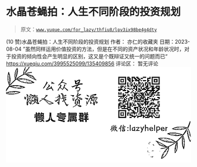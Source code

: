 # 水晶苍蝇拍：人生不同阶段的投资规划

> 原文：[`www.yuque.com/for_lazy/thfiu8/lpv3ix98be4g4dty`](https://www.yuque.com/for_lazy/thfiu8/lpv3ix98be4g4dty)

<ne-h2 id="bcf7ee79" data-lake-id="bcf7ee79"><ne-heading-ext><ne-heading-anchor></ne-heading-anchor><ne-heading-fold></ne-heading-fold></ne-heading-ext><ne-heading-content><ne-text id="u4055131e">(10 赞)水晶苍蝇拍：人生不同阶段的投资规划</ne-text></ne-heading-content></ne-h2> <ne-p id="u6503ff16" data-lake-id="u6503ff16"><ne-text id="u64e0fe86">作者： 亦仁的收藏夹</ne-text></ne-p> <ne-p id="ub0195318" data-lake-id="ub0195318"><ne-text id="u9ab80836">日期：2023-08-04</ne-text></ne-p> <ne-p id="ud1be6ef8" data-lake-id="ud1be6ef8"><ne-text id="u81d9f8cc">”虽然同样运用价值投资的方法，但是在不同的资产状况和年龄状况时，对于投资的倾向性会产生明显的区别，这又是个既辩证又统一的问题而已“</ne-text></ne-p> <ne-p id="uda82edd7" data-lake-id="uda82edd7">[<ne-text id="uffc02dc3">https://xueqiu.com/3995525099/135409856</ne-text>](https://xueqiu.com/3995525099/135409856)</ne-p> <ne-hole id="uecfd9143" data-lake-id="uecfd9143"><ne-card data-card-name="hr" data-card-type="block" id="lQYcP" data-event-boundary="card"><ne-p id="u17753d6c" data-lake-id="u17753d6c"><ne-text id="u89cb0569">评论区：</ne-text></ne-p> <ne-p id="u15e41a33" data-lake-id="u15e41a33"><ne-text id="uc22a72b3">暂无评论</ne-text></ne-p> <ne-p id="uc0c9a6f3" data-lake-id="uc0c9a6f3"><ne-card data-card-name="image" data-card-type="inline" id="ddGzh" data-event-boundary="card">![](img/894d30a529e7c37bcd3392323c99941c.png)  <ne-hole id="u15f3ffc9" data-lake-id="u15f3ffc9"><ne-card data-card-name="hr" data-card-type="block" id="iEfaz" data-event-boundary="card"></ne-card></ne-hole></ne-card></ne-p></ne-card></ne-hole>